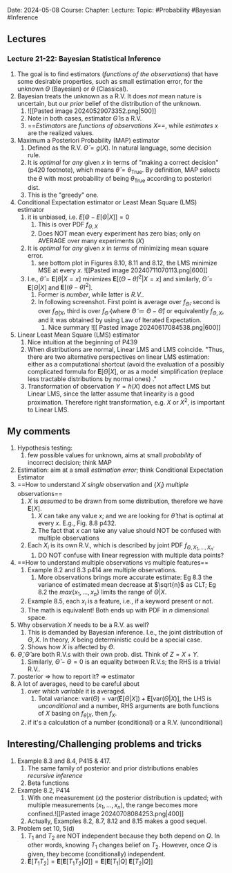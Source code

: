 Date: 2024-05-08
Course:
Chapter: 
Lecture: 
Topic: #Probability #Bayesian #Inference 

## Lectures
### Lecture 21-22: Bayesian Statistical Inference
1. The goal is to find estimators (*functions of the observations*) that have some desirable properties, such as small estimation error, for the unknown $\Theta$ (Bayesian) or $\theta$ (Classical).
2. Bayesian treats the unknown as a R.V. It does *not* mean nature is uncertain, but our *prior* belief of the distribution of the unknown.
	1. ![[Pasted image 20240529073352.png|500]]
	2. Note in both cases, estimator $\hat{\Theta}$ is a R.V. 
	3. ==*Estimators* are *functions of observations $X$==*, while *estimates* $x$ are the realized values.
3. Maximum a Posteriori Probability (MAP) estimator
	1. Defined as the R.V. $\hat{\Theta}=g(X)$. In natural language, some decision rule. 
	2. It is *optimal* for *any* given $x$ in terms of "making a correct decision" (p420 footnote), which means $\hat{\theta}=\theta_{\text{True}}$. By definition, MAP selects the $\theta$ with most probability of being $\theta_{\text{True}}$ according to posteriori dist. 
	3. This is the "greedy" one.
4. Conditional Expectation estimator or Least Mean Square (LMS) estimator
	1. it is unbiased, i.e. $E[\Theta - E[\Theta|X]]=0$
		1. This is over PDF $f_{\Theta, X}$
		2. Does NOT mean every experiment has zero bias; only on AVERAGE over many experiments ($X$)
	2. It is *optimal* for *any* given $x$ in *terms* of minimizing mean square error.
		1. see bottom plot in Figures 8.10, 8.11 and 8.12, the LMS minimize MSE at every $x$. ![[Pasted image 20240711070113.png|600]]
	3. I.e., $\hat{\theta} = \mathbf{E}[\theta|X=x]$ minimizes $\mathbf{E}[(\Theta - \hat{\theta})^2|X=x]$ and similarly, $\hat{\Theta} = \mathbf{E}[\Theta|X]$ and $\mathbf{E}[(\theta - \hat{\theta})^2]$.
		1. Former is *number*, while latter is *R.V.*.
		2. In following screenshot. First point is average over $f_{\tilde{\Theta}}$, second is over $f_{\tilde{\Theta}|X}$, third is over $f_{\tilde{\Theta}}$ (where $\tilde{\Theta}\coloneqq \Theta - \hat{\Theta}$) or equivalently $f_{\Theta, X}$, and it was obtained by using Law of Iterated Expectation. 
			1. Nice summary ![[ Pasted image 20240617084538.png|600]]
5. Linear Least Mean Square (LMS) estimator
	1. Nice intuition at the beginning of P439
	2. When distributions are normal, Linear LMS and LMS coincide. "Thus, there are two alternative perspectives on linear LMS estimation: either as a computational shortcut (avoid the evaluation of a possibly complicated formula for $\mathbf{E}[\Theta|X]$, or as a model simplification (replace less tractable distributions by normal ones) ."
	3. Transformation of observation $Y=h(X)$ does not affect LMS but Linear LMS, since the latter assume that linearity is a good proximation. Therefore right transformation, e.g. $X$ or $X^2$, is important to Linear LMS.
## My comments
1. Hypothesis testing: 
	1. few possible values for unknown, aims at small *probability* of incorrect decision; think MAP
2. Estimation: aim at a small *estimation error*; think Conditional Expectation Estimator
3. ==How to understand $X$ *single* observation and {$X_i$} *multiple* observations==
	1. $X$ is *assumed* to be drawn from some distribution, therefore we have $\mathbf{E}[X]$. 
		1. $X$ can take any value $x$; and we are looking for $\hat{\theta}$ that is optimal at every $x$. E.g., Fig. 8.8 p432.
		2. The fact that $x$ can take any value should NOT be confused with multiple observations
	2. Each $X_i$ is its own R.V., which is described by joint PDF $f_{\Theta, X_1, ..., X_n}$.
		1. DO NOT confuse with linear regression with multiple data points?
4. ==How to understand multiple observations vs multiple features==
	1. Example 8.2 and 8.3 p414 are multiple observations.
		1. More observations brings more accurate estimate: Eg 8.3 the variance of estimated mean decrease at $\sqrt{n}$ as CLT; Eg 8.2 the $max\{x_1, ..., x_n\}$ limits the range of $\Theta|X$.
	2. Example 8.5, each $x_i$ is a feature, i.e., if a keyword present or not.
	3. The math is equivalent! Both ends up with PDF in $n$ dimensional space. 
5. Why observation $X$ needs to be a R.V. as well?
	1. This is demanded by Bayesian inference. I.e., the joint distribution of $\Theta, X$. In theory, $X$ being deterministic could be a special case.
	2. Shows how $X$ is affected by $\Theta$.
6. $\tilde{\Theta}, \hat{\Theta}$ are both R.V.s with their own prob. dist. Think of $Z = X + Y$.
	1. Similarly, $\hat{\Theta} - \Theta = 0$ is an equality between R.V.s; the RHS is a trivial R.V.. 
7. posterior => how to report it? => estimator
8. A lot of averages, need to be careful about 
	1. over *which variable* it is averaged.
		1. Total variance: $\text{var}(\Theta) = \text{var}(\mathbf{E}[\Theta|X]) + \mathbf{E}[\text{var}(\Theta|X)]$, the LHS is *unconditional* and a number, RHS arguments are both functions of $X$ basing on $f_{\theta|X}$, then $f_X$.
	2. if it's a calculation of a number (conditional) or a R.V. (unconditional)
## Interesting/Challenging problems and tricks
1. Example 8.3 and 8.4, P415 & 417. 
	1. The same family of posterior and prior distributions enables *recursive inference*
	2. Beta functions
2. Example 8.2, P414
	1. With one measurement ($x$) the posterior distribution is updated; with multiple measurements ($x_1, ..., x_n$), the range becomes more confined.![[Pasted image 20240708084253.png|400]]
	2. Actually, Examples 8.2, 8.7, 8.12 and 8.15 makes a good sequel. 
3. Problem set 10, 5(d)
	1. $T_1$ and $T_2$ are NOT independent because they both depend on $Q$. In other words, knowing $T_1$ changes belief on $T_2$. However, once $Q$ is given, they become (conditionally) independent.
	2. $\mathbf{E}[T_1 T_2] = \mathbf{E}[\mathbf{E}[T_1 T_2|Q]] = \mathbf{E}[\mathbf{E}[T_1|Q]\ \mathbf{E}[T_2|Q]]$ 